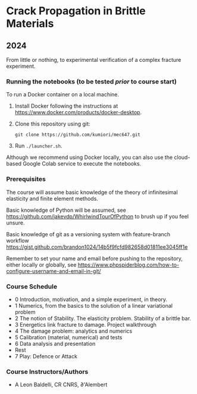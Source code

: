 # Crack Propagation in Brittle Materials
## 2024

From little or nothing, to experimental verification of a complex fracture experiment.

### Running the notebooks (to be tested *prior* to course start)

To run a Docker container on a local machine.

1. Install Docker following the instructions at
   https://www.docker.com/products/docker-desktop.

2. Clone this repository using git:

       git clone https://github.com/kumiori/mec647.git

3. Run `./launcher.sh`.

Although we recommend using Docker locally, you can also use the cloud-based Google Colab service to execute the notebooks.

### Prerequisites

The course will assume basic knowledge of the theory of infinitesimal elasticity and
finite element methods.

Basic knowledge of Python will be assumed, see https://github.com/jakevdp/WhirlwindTourOfPython
to brush up if you feel unsure.

Basic knowledge of git as a versioning system with feature-branch workflow
https://gist.github.com/brandon1024/14b5f9fcfd982658d01811ee3045ff1e

Remember to set your name and email before pushing to the repository,
either locally or globally, see https://www.phpspiderblog.com/how-to-configure-username-and-email-in-git/


### Course Schedule

- 0 Introduction, motivation, and a simple experiment, in theory.
- 1 Numerics, from the basics to the solution of a linear variational problem 
- 2 The notion of Stability. The elasticity problem. Stability of a brittle bar.
- 3 Energetics link fracture to damage. Project walkthrough 
- 4 The damage problem: analytics and numerics
- 5 Calibration (material, numerical) and tests
- 6 Data analysis and presentation
- Rest
- 7 Play: Defence or Attack
  
### Course Instructors/Authors

<!-- - V Lazarus, Sorbonne Université. -->
- A Leon Baldelli, CR CNRS, ∂'Alembert
